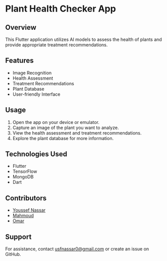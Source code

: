 # Plant Health Checker App

## Overview
This Flutter application utilizes AI models to assess the health of plants and provide appropriate treatment recommendations.

## Features
- Image Recognition
- Health Assessment
- Treatment Recommendations
- Plant Database
- User-friendly Interface


## Usage
1. Open the app on your device or emulator.
2. Capture an image of the plant you want to analyze.
3. View the health assessment and treatment recommendations.
4. Explore the plant database for more information.

## Technologies Used
- Flutter
- TensorFlow
- MongoDB
- Dart

## Contributors
- [Youssef Nassar](https://github.com/usfnassar)
- [Mahmoud](https://github.com/M0mahmoud)
- [Omar](https://github.com/omarmetwally96)

## Support
For assistance, contact [usfnassar0@gmail.com](usfnassar0@gmail.com) or create an issue on GitHub.


